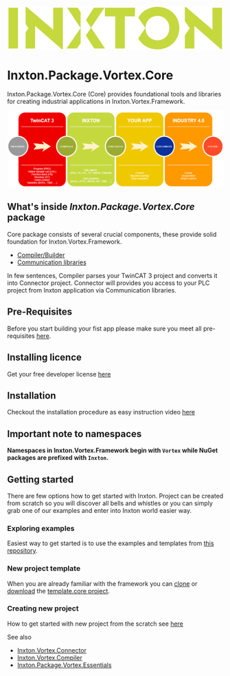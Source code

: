 ![Inxton logo](./../../common_assets/logo.png)

# Inxton.Package.Vortex.Core

Inxton.Package.Vortex.Core (Core) provides foundational tools and libraries for creating industrial applications in Inxton.Vortex.Framework.

![tc3 to inxton to your_app to future](./../../common_assets/tc3-inxton-future.png)

## What's inside *Inxton.Package.Vortex.Core* package

Core package consists of several crucial components, these provide solid foundation for Inxton.Vortex.Framework.

- [Compiler/Builder](../../units/Inxton.vortex.compiler.console/README.md)
- [Communication libraries](../../units/Inxton.Vortex.Connector/README.md)

In few sentences, Compiler parses your TwinCAT 3 project and converts it into Connector project. Connector will provides you access to your PLC project from Inxton application via Communication libraries.

## Pre-Requisites

Before you start building your fist app please make sure you meet all pre-requisites [here](~/articles/common/PREREQUISITES.md).

## Installing licence

Get your free developer license [here](~/articles/common/LicenseInstallation.md)

## Installation

Checkout the installation procedure as easy instruction video [here](~/articles/common/INSTALLATION.md)

## Important note to namespaces

**Namespaces in Inxton.Vortex.Framework begin with ```Vortex``` while NuGet packages are prefixed with ```Inxton```.**

## Getting started

There are few options how to get started with Inxton. Project can be created from scratch so you will discover all bells and whistles or you can simply grab one of our examples and enter into Inxton world easier way.

### Exploring examples

Easiest way to get started is to use the examples and templates from [this repository](https://github.com/Inxton/Examples-Inxton.Package.Vortex.Core/).

### New project template

When you are already familiar with the framework you can [clone](https://github.com/Inxton/template.core.git) or [download](https://github.com/Inxton/template.core/archive/master.zip) the [template.core project](https://github.com/Inxton/template.core).

### Creating new project

How to get started with new project from the scratch see [here](../../units/Inxton.vortex.compiler.console/README.md#Getting-started)

See also

* [Inxton.Vortex.Connector](../../units/Inxton.Vortex.Connector/README.md)
* [Inxton.Vortex.Compiler](../../units/Inxton.vortex.compiler.console/README.md)
* [Inxton.Package.Vortex.Essentials](../../02essentials/getting_started/getting_started.md)

